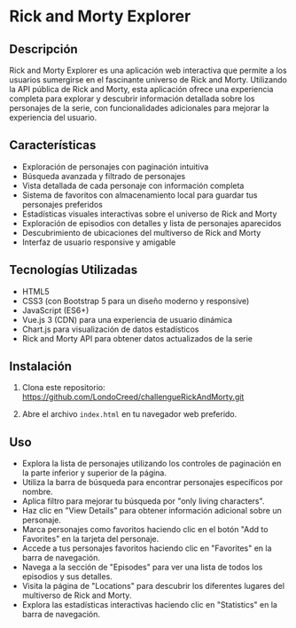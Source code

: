 # Rick and Morty Explorer

## Descripción
Rick and Morty Explorer es una aplicación web interactiva que permite a los usuarios sumergirse en el fascinante universo de Rick and Morty. Utilizando la API pública de Rick and Morty, esta aplicación ofrece una experiencia completa para explorar y descubrir información detallada sobre los personajes de la serie, con funcionalidades adicionales para mejorar la experiencia del usuario.

## Características
- Exploración de personajes con paginación intuitiva
- Búsqueda avanzada y filtrado de personajes
- Vista detallada de cada personaje con información completa
- Sistema de favoritos con almacenamiento local para guardar tus personajes preferidos
- Estadísticas visuales interactivas sobre el universo de Rick and Morty
- Exploración de episodios con detalles y lista de personajes aparecidos
- Descubrimiento de ubicaciones del multiverso de Rick and Morty
- Interfaz de usuario responsive y amigable

## Tecnologías Utilizadas
- HTML5
- CSS3 (con Bootstrap 5 para un diseño moderno y responsive)
- JavaScript (ES6+)
- Vue.js 3 (CDN) para una experiencia de usuario dinámica
- Chart.js para visualización de datos estadísticos
- Rick and Morty API para obtener datos actualizados de la serie

## Instalación
1. Clona este repositorio: https://github.com/LondoCreed/challengueRickAndMorty.git

2. Abre el archivo `index.html` en tu navegador web preferido.

## Uso
- Explora la lista de personajes utilizando los controles de paginación en la parte inferior y superior de la página.
- Utiliza la barra de búsqueda para encontrar personajes específicos por nombre.
- Aplica filtro para mejorar tu búsqueda por "only living characters".
- Haz clic en "View Details" para obtener información adicional sobre un personaje.
- Marca personajes como favoritos haciendo clic en el botón "Add to Favorites" en la tarjeta del personaje.
- Accede a tus personajes favoritos haciendo clic en "Favorites" en la barra de navegación.
- Navega a la sección de "Episodes" para ver una lista de todos los episodios y sus detalles.
- Visita la página de "Locations" para descubrir los diferentes lugares del multiverso de Rick and Morty.
- Explora las estadísticas interactivas haciendo clic en "Statistics" en la barra de navegación.